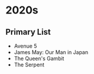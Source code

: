 # 2020s

## Primary List

- Avenue 5
- James May: Our Man in Japan
- The Queen's Gambit
- The Serpent
